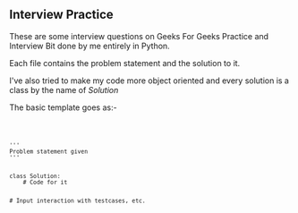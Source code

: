 ## Interview Practice

These are some interview questions on Geeks For Geeks Practice and Interview Bit done by me entirely in Python.

Each file contains the problem statement and the solution to it.

I've also tried to make my code more object oriented and every solution is a class by the name of *Solution*

The basic template goes as:-

<code>

    '''
    Problem statement given
    '''


    class Solution:    
        # Code for it
    

    # Input interaction with testcases, etc.
</code>
